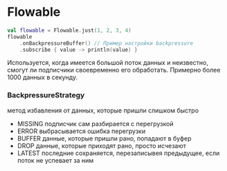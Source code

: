 # Flowable

```kotlin
val flowable = Flowable.just(1, 2, 3, 4)
flowable
    .onBackpressureBuffer() // Пример настройки backpressure
    .subscribe { value -> println(value) }
```

Используется, когда имеется большой поток данных и неизвестно, смогут ли подписчики своевременно его обработать. Примерно более 1000 данных в секунду.

### BackpressureStrategy
метод избавления от данных, которые пришли слишком быстро

- MISSING подписчик сам разбирается с перегрузкой
- ERROR выбрасывается ошибка перегрузки
- BUFFER данные, которые пришли рано, попадают в буфер
- DROP данные, которые приходят рано, просто исчезают
- LATEST последние сохраняется, перезаписывея предыдущее, если поток не успевает за ним